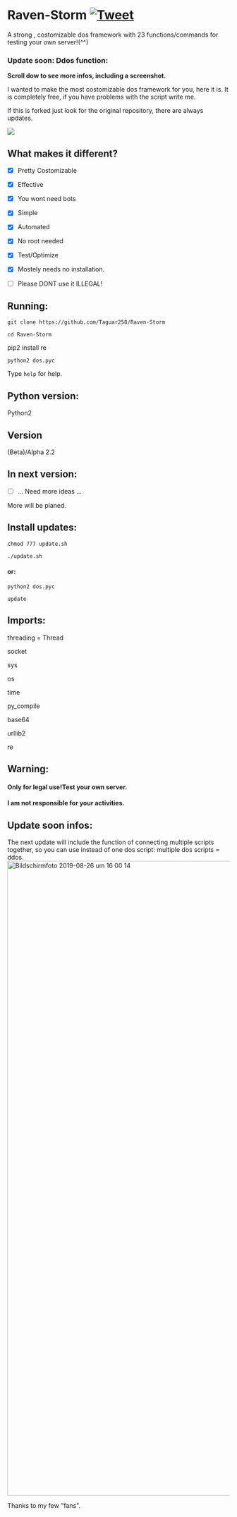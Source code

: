 # Raven-Storm [![Tweet](https://img.shields.io/twitter/url/http/shields.io.svg?style=social)](https://twitter.com/intent/tweet?text=Try%20it%2C%20it%20is%20a%20pretty%20costumizable%20dos%20Framework&url=https://github.com/Taguar258/Raven-Storm&hashtags=pentesting)
A strong , costomizable dos framework with 23 functions/commands for testing your own server!(^^)

### Update soon: Ddos function:
**Scroll dow to see more infos, including a screenshot.**



I wanted to make the most costomizable dos framework for you, here it is.
It is completely free, if you have problems with the script write me.

If this is forked just look for the original repository, there are always updates.

<!--![MOSHED-2019-4-30-21-28-15](https://user-images.githubusercontent.com/36562445/56987982-34b0ad00-6b8f-11e9-8c2f-9182a9fcd4f9.gif)--><img align="center" style="center" src="https://user-images.githubusercontent.com/36562445/56987982-34b0ad00-6b8f-11e9-8c2f-9182a9fcd4f9.gif" />

## What makes it different?
- [x] Pretty Costomizable
- [x] Effective
- [x] You wont need bots
- [x] Simple
- [x] Automated
- [x] No root needed
- [x] Test/Optimize
- [x] Mostely needs no installation.

- [ ] Please DONT use it ILLEGAL!

## Running:
`git clone https://github.com/Taguar258/Raven-Storm`

`cd Raven-Storm`

pip2 install re
<!--(pip2 install -r requirements.txt) if existing.-->

`python2 dos.pyc`

Type `help` for help.

## Python version:
Python2

## Version
(Beta)/Alpha 2.2

## In next version:
- [ ] ... Need more ideas ...

More will be planed.

## Install updates:
`chmod 777 update.sh`

`./update.sh`

#### or:


`python2 dos.pyc`

`update`

## Imports:
threading = Thread

socket

sys

os

time

py_compile

base64

urllib2

re


## Warning:
#### Only for legal use!Test your own server.

#### I am not responsible for your activities.

<!--## Screenshot:

![Screenshot_20190405_181220](https://user-images.githubusercontent.com/36562445/55641522-60c65180-57ce-11e9-8c65-084edc2bfb45.jpg)-->


## Update soon infos:
The next update will include the function of connecting multiple scripts together, so you can use instead of one dos script: multiple dos scripts = ddos.
<img width="1440" alt="Bildschirmfoto 2019-08-26 um 16 00 14" src="https://user-images.githubusercontent.com/36562445/63696325-bdc4b180-c81a-11e9-89b8-a7ce24df08ca.png">





Thanks to my few "fans".



